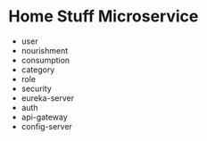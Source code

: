 # Home Stuff Microservice

- user
- nourishment
- consumption
- category
- role
- security
- eureka-server
- auth
- api-gateway
- config-server

